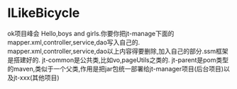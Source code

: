 # ILikeBicycle
ok项目峰会
Hello,boys and girls.你要你把jt-manage下面的mapper.xml,controller,service,dao写入自己的.
mapper.xml,controller,service,dao以上内容得要删除,加入自己的部分.ssm框架是搭建好的.
jt-common是公共类,比如vo,pageUtils之类的.
jt-parent是pom类型的maven,类似于一个父类,作用是把jar包统一部署给jt-manager项目(后台项目)以及jt-xxx(其他项目)